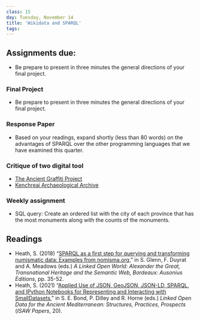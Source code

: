 ```yaml
---
class: 15
day: Tuesday, November 14
title: 'Wikidata and SPARQL'
tags: 
---
```


## Assignments due:
- Be prepare to present in three minutes the general directions of your final project.

### Final Project
- Be prepare to present in three minutes the general directions of your final project.

### Response Paper
- Based on your readings, expand shortly (less than 80 words) on the advantages of SPARQL over the other programming languages that we have examined this quarter. 

### Critique of two digital tool
- [The Ancient Graffiti Project](http://ancientgraffiti.org/)
- [Kenchreai Archaeological Archive](http://kenchreai.org/kaa)

### Weekly assignment
- SQL query: Create an ordered list with the city of each province that has the most monuments along with the counts of the monuments.

## Readings
- Heath, S. (2018) “[SPARQL as a first step for querying and transforming numismatic data: Examples from nomisma.org](https://www.academia.edu/37080988/SPARQL_as_a_first_step_for_querying_and_transforming_numismatic_data_Examples_from_Nomisma_org),” in S. Glenn, F. Duyrat and A. Meadows (eds.) _A Linked Open World: Alexander the Great, Transnational Heritage and the Semantic Web, Bordeaux: Ausonius Éditions_, pp. 35-52.
- Heath, S. (2021) “[Applied Use of JSON, GeoJSON, JSON-LD, SPARQL, and IPython Notebooks for Representing and Interacting with SmallDatasets](http://dlib.nyu.edu/awdl/isaw/isaw-papers/20-13/),” in S. E. Bond, P. Dilley and R. Horne (eds.) _Linked Open Data for the Ancient Mediterranean: Structures, Practices, Prospects_ (_ISAW Papers_, 20).